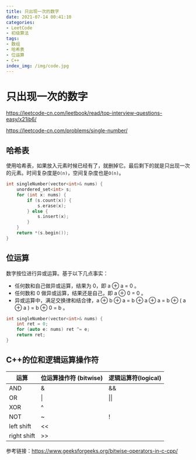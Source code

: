 ```yaml
---
title: 只出现一次的数字
date: 2021-07-14 00:41:10
categories:
- LeetCode
- 初级算法
tags:
- 数组
- 哈希表
- 位运算
- C++
index_img: /img/code.jpg
---
```


# 只出现一次的数字

https://leetcode-cn.com/leetbook/read/top-interview-questions-easy/x21ib6/

https://leetcode-cn.com/problems/single-number/

## 哈希表

使用哈希表，如果放入元素时候已经有了，就删掉它。最后剩下的就是只出现一次的元素。时间复杂度是`O(n)`，空间复杂度也是`O(n)`。

```c++
int singleNumber(vector<int>& nums) {
    unordered_set<int> s;
    for (int x: nums) {
        if (s.count(x)) {
            s.erase(x);
        } else {
            s.insert(x);
        }
    }
    return *(s.begin());
}
```

## 位运算

数字按位进行异或运算。基于以下几点事实：

+ 任何数和自己做异或运算，结果为 0，即 a ⊕ a = 0 。
+ 任何数和 0 做异或运算，结果还是自己，即 a ⊕ 0 = 0 。
+ 异或运算中，满足交换律和结合律，a ⊕ b ⊕ a = b ⊕ a ⊕ a = b ⊕ ( a ⊕ a ) = b ⊕ 0 = b 。

```c++
int singleNumber(vector<int>& nums) {
    int ret = 0;
    for (auto e: nums) ret ^= e;
    return ret;
}
```

## C++的位和逻辑运算操作符

| 运算        | 位运算操作符 (bitwise) | 逻辑运算符(logical) |
| ----------- | ---------------------- | ------------------- |
| AND         | &                      | &&                  |
| OR          | \|                     | \|\|                |
| XOR         | ^                      |                     |
| NOT         | ~                      | !                   |
| left shift  | <<                     |                     |
| right shift | >>                     |                     |

参考链接：https://www.geeksforgeeks.org/bitwise-operators-in-c-cpp/



